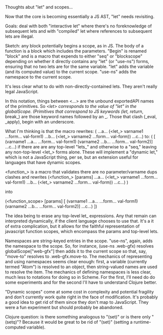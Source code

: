 Thoughts abut "let" and scopes...

Now that the core is becoming essentially a JS AST, "let" needs revisiting.

Goals: deal with both "interactive let" where there's no foreknowledge of subsequent lets and with "compiled" let where references to subsequent lets are illegal.

Sketch: any block potentially begins a scope, as in JS.
The body of a function is a block which includes the parameters.
"Begin" is renamed "block" and is a macro that expends to either "seq" or "blockscope" depending on whether it directly contains any "let" (or "use-ns") forms, ensuring that no two lets are for the same variable. "let" adds the variable (and its computed value) to the current scope. "use-ns" adds the namespace to the current scope.

It's less clear what to do with non-directly-contained lets. They aren't really legal JavaScript.

In this notation, things between <...> are the unbound exportedAPI names of the primitives. So <_let> corresponds to the value of "_let" in the globalScope.
(Primitives that correspond to JS keywords (let_, return_, break_) are those keyword names followed by an _. Those that clash (_eval, _apply), begin with an underscore.

What I'm thinking is that the macro <block> rewrites:
  (<block> ...a...
    (<let_> varname1 ...form... val-form1) ...b...
    (<let_> varname2 ...form... val-form)) ...c...)
to:
  (<blockscope> [
    (varname1 ...a... ...form... val-form1)
    (varname2 ...b... ...form... val-form2)]
    ...c...)
if there are are any top-level "lets_" and otherwise to a "seq,"
leaving any non-top-level <let_> forms alone. These will implement a "dynamic let," which is not a JavaScript thing, per se, but an extension useful for languages that have dynamic scopes.

<function_> is a macro that validates there are no parameter/varname dups clashes and rewrites
  (<function_> [params]
    ...a...
    (<let_> varname1 ...form... val-form1) ...b...
    (<let_> varname2 ...form... val-form)) ...c...)
  )

into

  (<function_scope> [params] [
    (varname1 ...a... ...form... val-form1)
    (varname2 ...b... ...form... val-form2)]
    ...c...)
  ])

The idea being to erase any top-level let_ expressions. Any that remain can
interpreted dynamically, if the client language chooses to use that. It's a it of extra complication, but it allows for the faithful representation of javascript
function scopes, which encompass the params and top-level lets.

Namespaces are string-keyed entries in the scope. "use-ns", again, adds the namespace to the scope. So, for instance, (use-ns .web-gfx) resolves globalScope["web-gfx"] then adds it to the current scope so that, say, "move-to" resolves to .web-gfx.move-to.
The mechanics of representing and using namespaces seems clear enough: first, a variable
(currently termed "Atom") is resolved to an object, then string-valued names are used to resolve the item.
The mechanics of defining namespaces is less clear, much less to notations for doing so in Scheme. For the first, I'll need do do some experiments and for the second I'll have to understand Clojure better.

"Dynamic scopes" come at some cost in complexity and potential fragility and don't currently work quite right in the face of modification. It's probably a good idea to get rid of them since they don't map to JavaScript. They were a fun experiment but should probably be abandoned.

Clojure question: is there something analogous to "(set)" or is there only "(setq)"? Because it would be great to be rid of "(set)" (setting a runtime-computed variable).

